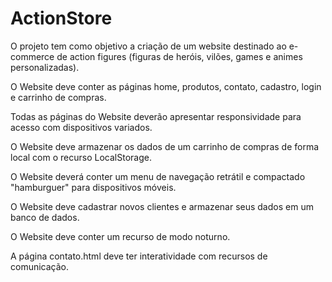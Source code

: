 # ActionStore
O projeto tem como objetivo a criação de um website destinado ao e-commerce de action figures (figuras de heróis, vilões, games e animes personalizadas). 

O Website deve conter as páginas home, produtos, contato, cadastro, login e carrinho de compras.

Todas as páginas do Website deverão apresentar responsividade para acesso com dispositivos variados.

O Website deve armazenar os dados de um carrinho de compras de forma local com o recurso LocalStorage.

O Website deverá conter um menu de navegação retrátil e compactado "hamburguer" para dispositivos móveis.

O Website deve cadastrar novos clientes e armazenar seus dados em um banco de dados.

O Website deve conter um recurso de modo noturno.

A página contato.html deve ter interatividade com recursos de comunicação.
